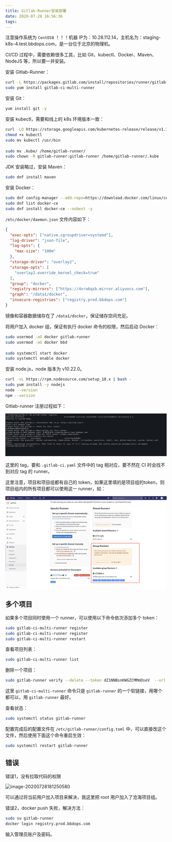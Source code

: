 ```yaml
---
title: Gitlab-Runner安装部署
date: 2020-07-28 16:56:36
tags:
---
```


注意操作系统为 `CentOS8`  ！！！机器 IP为：10.28.112.14，主机名为：staging-k8s-4.test.bbdops.com，是一台位于北京的物理机。

CI/CD 过程中，需要依赖很多工具，比如 Git、kubectl、Docker、Maven、NodeJS 等，所以要一并安装。

安装 Gitlab-Runner：

```bash
curl -L https://packages.gitlab.com/install/repositories/runner/gitlab-runner/script.rpm.sh | sudo bash
sudo yum install gitlab-ci-multi-runner
```

安装 Git：

```bash
yum install git -y
```

安装 kubectl，需要和线上的 k8s 环境版本一致：

```bash
curl -LO https://storage.googleapis.com/kubernetes-release/release/v1.17.4/bin/linux/amd64/kubectl
chmod +x kubectl
sudo mv kubectl /usr/bin

sudo mv .kube/ /home/gitlab-runner/
sudo chown -R gitlab-runner:gitlab-runner /home/gitlab-runner/.kube
```

JDK 安装略过，安装 Maven：

```bash
sudo dnf install maven
```

安装 Docker：

```bash
sudo dnf config-manager --add-repo=https://download.docker.com/linux/centos/docker-ce.repo
sudo dnf list docker-ce
sudo dnf install docker-ce --nobest -y
```

`/etc/docker/daemon.json` 文件内容如下：

```json
{
  "exec-opts": ["native.cgroupdriver=systemd"],
  "log-driver": "json-file",
  "log-opts": {
    "max-size": "100m"
  },
  "storage-driver": "overlay2",
  "storage-opts": [
    "overlay2.override_kernel_check=true"
  ],
  "group": "docker",
  "registry-mirrors": ["https://4vra6qzb.mirror.aliyuncs.com"],
  "graph": "/data1/docker",
  "insecure-registries": ["registry.prod.bbdops.com"]
}
```

镜像和容器数据储存在了 `/data1/docker`，保证储存空间充足。

将用户加入 docker 组，保证有执行 docker 命令的权限，然后启动 Docker：

```bash
sudo usermod -aG docker gitlab-runner
sudo usermod -aG docker bbd

sudo systemctl start docker
sudo systemctl enable docker
```

安装 node.js，node 版本为 v10.22.0。

```bash
curl -sL https://rpm.nodesource.com/setup_10.x | bash -
sudo yum install -y nodejs
node --version
npm --version
```

Gitlab-runner 注册过程如下：

![image-20200728180936343](../../resource/image-20200728180936343.png)

这里的 tag，要和 `.gitlab-ci.yaml` 文件中的 tag 相对应，要不然在 CI 时会找不到对应 tag 的 runner。

这里注意，项目和项目组都有自己的 token，如果这里填的是项目组的token，则项目组内的所有项目都可以使用这一 runner，如：

![image-20200728183735000](../../resource/image-20200728183735000.png)





## 多个项目

如果多个项目同时使用一个 runner，可以使用以下命令依次添加多个 token：

```bash
sudo gitlab-ci-multi-runner register
sudo gitlab-ci-multi-runner register
sudo gitlab-ci-multi-runner restart
```

查看项目列表：

```bash
sudo gitlab-ci-multi-runner list
```

删除一个项目：

```bash
sudo gitlab-runner verify --delete --token dZ1NNBsnKWGZCMMmDseV  --url http://git.bbdops.com/
```

这里 `gitlab-ci-multi-runner` 命令只是 `gitlab-runner` 的一个软链接，用哪个都可以，用 `gitlab-runner` 最好。

查看状态：

```bash
sudo systemctl status gitlab-runner
```

配置完成后的配置文件在 `/etc/gitlab-runner/config.toml` 中，可以直接改这个文件，然后使用下面这个命令重启生效：

```bash
sudo systemctl restart gitlab-runner
```





## 错误

错误1，没有拉取代码的权限

![image-20200728181250580](/Users/jiyouxu/Documents/me/blog-hexo/source/_posts/resource/image-20200728181250580.png)

可以通过将当前用户加入项目来解决，我这里把 root 用户加入了沧海项目组。

错误2，docker push 失败，解决方法：

```bash
sudo su gitlab-runner
docker login registry.prod.bbdops.com
```

输入管理员账户及密码。





